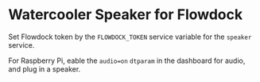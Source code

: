# Watercooler Speaker for Flowdock

Set Flowdock token by the `FLOWDOCK_TOKEN` service variable for the `speaker` service.

For Raspberry Pi, eable the `audio=on` `dtparam` in the dashboard for audio, and plug in a speaker.

